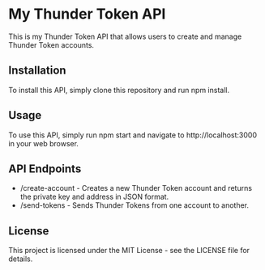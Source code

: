 # My Thunder Token API

This is my Thunder Token API that allows users to create and manage Thunder Token accounts.

## Installation

To install this API, simply clone this repository and run npm install.

## Usage

To use this API, simply run npm start and navigate to http://localhost:3000 in your web browser.

## API Endpoints

- /create-account - Creates a new Thunder Token account and returns the private key and address in JSON format.
- /send-tokens - Sends Thunder Tokens from one account to another.

## License

This project is licensed under the MIT License - see the LICENSE file for details.

